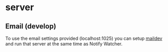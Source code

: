 # server

## Email (develop)
To use the email settings provided (localhost:1025) you can setup [maildev](https://github.com/djfarrelly/MailDev) and run that server at the same time as Notify Watcher.